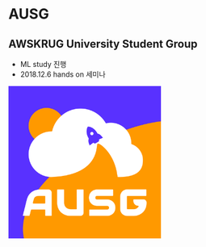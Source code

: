 # AUSG

## AWSKRUG University Student Group

- ML study 진행
- 2018.12.6 hands on 세미나 

<img src="./image/101.png" width="60%"> 